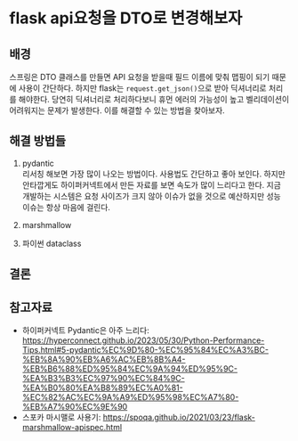 # flask api요청을 DTO로 변경해보자

## 배경

스프링은 DTO 클래스를 만들면 API 요청을 받을때 필드 이름에 맞춰 맵핑이 되기 때문에 사용이 간단하다. 하지만 flask는 ```request.get_json()```으로 받아 딕셔너리로 처리를 해야한다. 당연히 딕셔너리로 처리하다보니 휴먼 에러의 가능성이 높고 벨리데이션이 어려워지는 문제가 발생한다. 이를 해결할 수 있는 방법을 찾아보자.

## 해결 방법들

1. pydantic  
리서칭 해보면 가장 많이 나오는 방법이다. 사용법도 간단하고 좋아 보인다. 하지만 안타깝게도 하이퍼커넥트에서 만든 자료를 보면 속도가 많이 느리다고 한다. 지금 개발하는 시스템은 요청 사이즈가 크지 않아 이슈가 없을 것으로 예산하지만 성능 이슈는 항상 마음에 걸린다.

2. marshmallow

3. 파이썬 dataclass  

## 결론

## 참고자료

* 하이퍼커넥트 Pydantic은 아주 느리다:  <https://hyperconnect.github.io/2023/05/30/Python-Performance-Tips.html#5-pydantic%EC%9D%80-%EC%95%84%EC%A3%BC-%EB%8A%90%EB%A6%AC%EB%8B%A4-%EB%B6%88%ED%95%84%EC%9A%94%ED%95%9C-%EA%B3%B3%EC%97%90%EC%84%9C-%EA%B0%80%EA%B8%89%EC%A0%81-%EC%82%AC%EC%9A%A9%ED%95%98%EC%A7%80-%EB%A7%90%EC%9E%90>
* 스포카 마시맬로 사용기: <https://spoqa.github.io/2021/03/23/flask-marshmallow-apispec.html>
